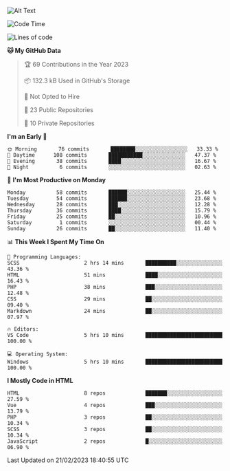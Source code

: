 ![Alt Text](https://media0.giphy.com/media/H48YKEw3fXrcvIF2xE/200w.gif?cid=82a1493badypnrqv7no5k2m47eq0kdlkwed89qw5z8bd6g57&rid=200w.gif)

<!--START_SECTION:waka-->
![Code Time](http://img.shields.io/badge/Code%20Time-11%20hrs%2029%20mins-blue)

![Lines of code](https://img.shields.io/badge/From%20Hello%20World%20I%27ve%20Written-423%20Thousand%20lines%20of%20code-blue)

**🐱 My GitHub Data** 

> 🏆 69 Contributions in the Year 2023
 > 
> 📦 132.3 kB Used in GitHub's Storage 
 > 
> 🚫 Not Opted to Hire
 > 
> 📜 23 Public Repositories 
 > 
> 🔑 10 Private Repositories  
 > 
**I'm an Early 🐤** 

```text
🌞 Morning       76 commits       ████████░░░░░░░░░░░░░░░░░   33.33 % 
🌆 Daytime      108 commits       ███████████░░░░░░░░░░░░░░   47.37 % 
🌃 Evening       38 commits       ████░░░░░░░░░░░░░░░░░░░░░   16.67 % 
🌙 Night          6 commits       ░░░░░░░░░░░░░░░░░░░░░░░░░   02.63 % 

```
📅 **I'm Most Productive on Monday** 

```text
Monday          58 commits       ██████░░░░░░░░░░░░░░░░░░░   25.44 % 
Tuesday         54 commits       ██████░░░░░░░░░░░░░░░░░░░   23.68 % 
Wednesday       28 commits       ███░░░░░░░░░░░░░░░░░░░░░░   12.28 % 
Thursday        36 commits       ████░░░░░░░░░░░░░░░░░░░░░   15.79 % 
Friday          25 commits       ██░░░░░░░░░░░░░░░░░░░░░░░   10.96 % 
Saturday         1 commits       ░░░░░░░░░░░░░░░░░░░░░░░░░   00.44 % 
Sunday          26 commits       ██░░░░░░░░░░░░░░░░░░░░░░░   11.40 % 

```


📊 **This Week I Spent My Time On** 

```text
💬 Programming Languages: 
SCSS                     2 hrs 14 mins       ██████████░░░░░░░░░░░░░░░   43.36 % 
HTML                     51 mins             ████░░░░░░░░░░░░░░░░░░░░░   16.43 % 
PHP                      38 mins             ███░░░░░░░░░░░░░░░░░░░░░░   12.48 % 
CSS                      29 mins             ██░░░░░░░░░░░░░░░░░░░░░░░   09.40 % 
Markdown                 24 mins             ██░░░░░░░░░░░░░░░░░░░░░░░   07.97 % 

🔥 Editors: 
VS Code                  5 hrs 10 mins       █████████████████████████   100.00 % 

💻 Operating System: 
Windows                  5 hrs 10 mins       █████████████████████████   100.00 % 

```

**I Mostly Code in HTML** 

```text
HTML                     8 repos             ███████░░░░░░░░░░░░░░░░░░   27.59 % 
Vue                      4 repos             ███░░░░░░░░░░░░░░░░░░░░░░   13.79 % 
PHP                      3 repos             ██░░░░░░░░░░░░░░░░░░░░░░░   10.34 % 
SCSS                     3 repos             ██░░░░░░░░░░░░░░░░░░░░░░░   10.34 % 
JavaScript               2 repos             █░░░░░░░░░░░░░░░░░░░░░░░░   06.90 % 

```



 Last Updated on 21/02/2023 18:40:55 UTC
<!--END_SECTION:waka-->
